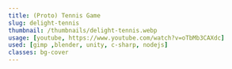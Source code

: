 ```yaml
---
title: (Proto) Tennis Game
slug: delight-tennis
thumbnail: /thumbnails/delight-tennis.webp
usage: [youtube, https://www.youtube.com/watch?v=oTbMb3CAXdc]
used: [gimp ,blender, unity, c-sharp, nodejs]
classes: bg-cover
---
```


